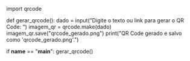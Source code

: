 import qrcode

def gerar_qrcode():
    dado = input("Digite o texto ou link para gerar o QR Code: ")
    imagem_qr = qrcode.make(dado)
    imagem_qr.save("qrcode_gerado.png")
    print("QR Code gerado e salvo como 'qrcode_gerado.png'.")

if __name__ == "__main__":
    gerar_qrcode()
